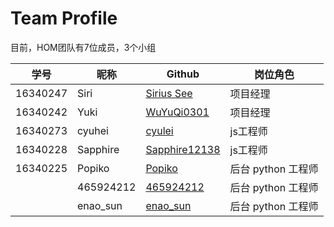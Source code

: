 # Team Profile

目前，HOM团队有7位成员，3个小组

| 学号     | 昵称      | Github                                            | 岗位角色           |
| -------- | --------- | ------------------------------------------------- | ------------------ |
| 16340247 | Siri      | [Sirius See](https://github.com/Siriussee)        | 项目经理           |
| 16340242 | Yuki      | [WuYuQi0301](https://github.com/WuYuQi0301)       | 项目经理           |
| 16340273 | cyuhei    | [cyulei](https://github.com/cyulei)               | js工程师           |
| 16340228 | Sapphire  | [Sapphire12138](https://github.com/Sapphire12138) | js工程师           |
| 16340225 | Popiko    | [Popiko](https://github.com/Popiko)               | 后台 python 工程师 |
|          | 465924212 | [465924212](https://github.com/465924212)         | 后台 python 工程师 |
|          | enao_sun  | [enao_sun](https://github.com/enaosun)            | 后台 python 工程师 |

